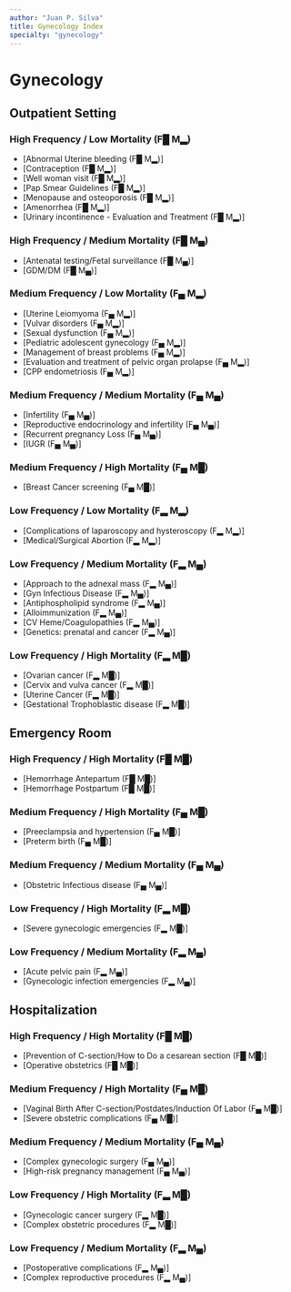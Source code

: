 ```yaml
---
author: "Juan P. Silva"
title: Gynecology Index
specialty: "gynecology"
---
```


# Gynecology

## Outpatient Setting

### High Frequency / Low Mortality (F█ M▂)
- [Abnormal Uterine bleeding (F█ M▂)]
- [Contraception (F█ M▂)]
- [Well woman visit (F█ M▂)]
- [Pap Smear Guidelines (F█ M▂)]
- [Menopause and osteoporosis (F█ M▂)]
- [Amenorrhea (F█ M▂)]
- [Urinary incontinence - Evaluation and Treatment (F█ M▂)]

### High Frequency / Medium Mortality (F█ M▄)
- [Antenatal testing/Fetal surveillance (F█ M▄)]
- [GDM/DM (F█ M▄)]

### Medium Frequency / Low Mortality (F▄ M▂)
- [Uterine Leiomyoma (F▄ M▂)]
- [Vulvar disorders (F▄ M▂)]
- [Sexual dysfunction (F▄ M▂)]
- [Pediatric adolescent gynecology (F▄ M▂)]
- [Management of breast problems (F▄ M▂)]
- [Evaluation and treatment of pelvic organ prolapse (F▄ M▂)]
- [CPP endometriosis (F▄ M▂)]

### Medium Frequency / Medium Mortality (F▄ M▄)
- [Infertility (F▄ M▄)]
- [Reproductive endocrinology and infertility (F▄ M▄)]
- [Recurrent pregnancy Loss (F▄ M▄)]
- [IUGR (F▄ M▄)]

### Medium Frequency / High Mortality (F▄ M█)
- [Breast Cancer screening (F▄ M█)]

### Low Frequency / Low Mortality (F▂ M▂)
- [Complications of laparoscopy and hysteroscopy (F▂ M▂)]
- [Medical/Surgical Abortion (F▂ M▂)]

### Low Frequency / Medium Mortality (F▂ M▄)
- [Approach to the adnexal mass (F▂ M▄)]
- [Gyn Infectious Disease (F▂ M▄)]
- [Antiphospholipid syndrome (F▂ M▄)]
- [Alloimmunization (F▂ M▄)]
- [CV Heme/Coagulopathies (F▂ M▄)]
- [Genetics: prenatal and cancer (F▂ M▄)]

### Low Frequency / High Mortality (F▂ M█)
- [Ovarian cancer (F▂ M█)]
- [Cervix and vulva cancer (F▂ M█)]
- [Uterine Cancer (F▂ M█)]
- [Gestational Trophoblastic disease (F▂ M█)]

## Emergency Room

### High Frequency / High Mortality (F█ M█)
- [Hemorrhage Antepartum (F█ M█)]
- [Hemorrhage Postpartum (F█ M█)]

### Medium Frequency / High Mortality (F▄ M█)
- [Preeclampsia and hypertension (F▄ M█)]
- [Preterm birth (F▄ M█)]

### Medium Frequency / Medium Mortality (F▄ M▄)
- [Obstetric Infectious disease (F▄ M▄)]

### Low Frequency / High Mortality (F▂ M█)
- [Severe gynecologic emergencies (F▂ M█)]

### Low Frequency / Medium Mortality (F▂ M▄)
- [Acute pelvic pain (F▂ M▄)]
- [Gynecologic infection emergencies (F▂ M▄)]

## Hospitalization

### High Frequency / High Mortality (F█ M█)
- [Prevention of C-section/How to Do a cesarean section (F█ M█)]
- [Operative obstetrics (F█ M█)]

### Medium Frequency / High Mortality (F▄ M█)
- [Vaginal Birth After C-section/Postdates/Induction Of Labor (F▄ M█)]
- [Severe obstetric complications (F▄ M█)]

### Medium Frequency / Medium Mortality (F▄ M▄)
- [Complex gynecologic surgery (F▄ M▄)]
- [High-risk pregnancy management (F▄ M▄)]

### Low Frequency / High Mortality (F▂ M█)
- [Gynecologic cancer surgery (F▂ M█)]
- [Complex obstetric procedures (F▂ M█)]

### Low Frequency / Medium Mortality (F▂ M▄)
- [Postoperative complications (F▂ M▄)]
- [Complex reproductive procedures (F▂ M▄)]